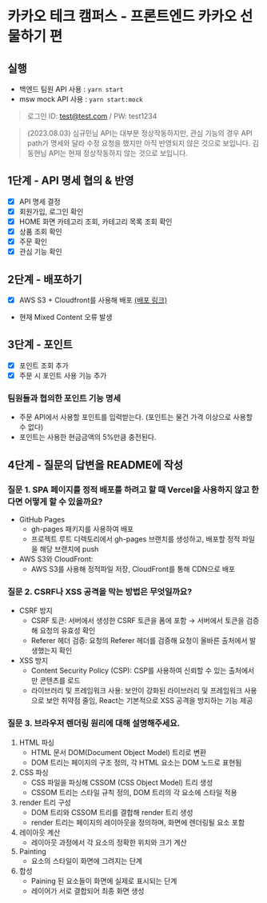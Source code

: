# 카카오 테크 캠퍼스 - 프론트엔드 카카오 선물하기 편

## 실행

- 백엔드 팀원 API 사용 : `yarn start`
- msw mock API 사용 : `yarn start:mock`

> 로그인 ID: test@test.com / PW: test1234

> (2023.08.03)
> 심규민님 API는 대부분 정상작동하지만, 관심 기능의 경우 API path가 명세와 달라 수정 요청을 했지만 아직 반영되지 않은 것으로 보입니다.
> 김동현님 API는 현재 정상작동하지 않는 것으로 보입니다.

## 1단계 - API 명세 협의 & 반영

- [x] API 명세 결정
- [x] 회원가입, 로그인 확인
- [x] HOME 화면 카테고리 조회, 카테고리 목록 조회 확인
- [x] 상품 조회 확인
- [x] 주문 확인
- [x] 관심 기능 확인

## 2단계 - 배포하기

- [x] AWS S3 + Cloudfront를 사용해 배포 [(배포 링크)](https://d3gb03f2olhnqw.cloudfront.net/)
- 현재 Mixed Content 오류 발생

## 3단계 - 포인트

- [x] 포인트 조회 추가
- [x] 주문 시 포인트 사용 기능 추가

### 팀원들과 협의한 포인트 기능 명세

- 주문 API에서 사용할 포인트를 입력받는다. (포인트는 물건 가격 이상으로 사용할 수 없다)
- 포인트는 사용한 현금금액의 5%만큼 충전된다.

## 4단계 - 질문의 답변을 README에 작성

### 질문 1. SPA 페이지를 정적 배포를 하려고 할 때 Vercel을 사용하지 않고 한다면 어떻게 할 수 있을까요?

- GitHub Pages
  - gh-pages 패키지를 사용하여 배포
  - 프로젝트 루트 디렉토리에서 gh-pages 브랜치를 생성하고, 배포할 정적 파일을 해당 브랜치에 push
- AWS S3와 CloudFront:
  - AWS S3를 사용해 정적파일 저장, CloudFront를 통해 CDN으로 배포

### 질문 2. CSRF나 XSS 공격을 막는 방법은 무엇일까요?

- CSRF 방지
  - CSRF 토큰: 서버에서 생성한 CSRF 토큰을 폼에 포함 → 서버에서 토큰을 검증해 요청의 유효성 확인
  - Referer 헤더 검증: 요청의 Referer 헤더를 검증해 요청이 올바른 출처에서 발생했는지 확인
- XSS 방지
  - Content Security Policy (CSP): CSP를 사용하여 신뢰할 수 있는 출처에서만 콘텐츠를 로드
  - 라이브러리 및 프레임워크 사용: 보안이 강화된 라이브러리 및 프레임워크 사용으로 보안 취약점 줄임, React는 기본적으로 XSS 공격을 방지하는 기능 제공

### 질문 3. 브라우저 렌더링 원리에 대해 설명해주세요.

1. HTML 파싱
   - HTML 문서 DOM(Document Object Model) 트리로 변환
   - DOM 트리는 페이지의 구조 정의, 각 HTML 요소는 DOM 노드로 표현됨
2. CSS 파싱
   - CSS 파일을 파싱해 CSSOM (CSS Object Model) 트리 생성
   - CSSOM 트리는 스타일 규칙 정의, DOM 트리의 각 요소에 스타일 적용
3. render 트리 구성
   - DOM 트리와 CSSOM 트리를 결합해 render 트리 생성
   - render 트리는 페이지의 레이아웃을 정의하며, 화면에 렌더링될 요소 포함
4. 레이아웃 계산
   - 레이아웃 과정에서 각 요소의 정확한 위치와 크기 계산
5. Painting
   - 요소의 스타일이 화면에 그려지는 단계
6. 합성
   - Paining 된 요소들이 화면에 실제로 표시되는 단계
   - 레이어가 서로 결합되어 최종 화면 생성
